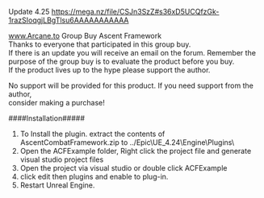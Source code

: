 Update 4.25
https://mega.nz/file/CSJn3SzZ#s36xD5UCQfzGk-1razSIoqgjLBgTlsu6AAAAAAAAAAA

www.Arcane.to Group Buy Ascent Framework <br>
Thanks to everyone that participated in this group buy.<br>
If there is an update you will receive an email on the forum.
Remember the purpose of the group buy is to evaluate the product before you buy.<br>
If the product lives up to the  hype please support the author.<br>

No support will be provided for this product. If you need support from the author, <br>
consider making a purchase!

####Installation#####

1. To Install the plugin. extract the contents of AscentCombatFramework.zip to ../Epic\UE_4.24\Engine\Plugins\
2. Open the ACFExample folder, Right click the project file and generate visual studio project files
3. Open the project via visual studio or double click ACFExample
4. click edit then plugins and enable to plug-in.
3. Restart Unreal Engine.
